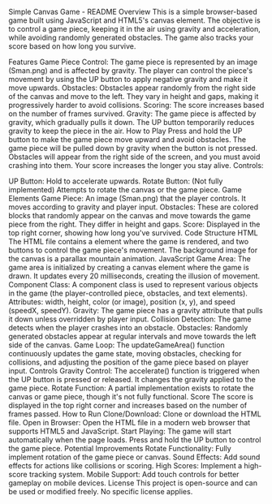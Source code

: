 Simple Canvas Game - README
Overview
This is a simple browser-based game built using JavaScript and HTML5's canvas element. The objective is to control a game piece, keeping it in the air using gravity and acceleration, while avoiding randomly generated obstacles. The game also tracks your score based on how long you survive.

Features
Game Piece Control: The game piece is represented by an image (Sman.png) and is affected by gravity. The player can control the piece's movement by using the UP button to apply negative gravity and make it move upwards.
Obstacles: Obstacles appear randomly from the right side of the canvas and move to the left. They vary in height and gaps, making it progressively harder to avoid collisions.
Scoring: The score increases based on the number of frames survived.
Gravity: The game piece is affected by gravity, which gradually pulls it down. The UP button temporarily reduces gravity to keep the piece in the air.
How to Play
Press and hold the UP button to make the game piece move upward and avoid obstacles.
The game piece will be pulled down by gravity when the button is not pressed.
Obstacles will appear from the right side of the screen, and you must avoid crashing into them.
Your score increases the longer you stay alive.
Controls:

UP Button: Hold to accelerate upwards.
Rotate Button: (Not fully implemented) Attempts to rotate the canvas or the game piece.
Game Elements
Game Piece: An image (Sman.png) that the player controls. It moves according to gravity and player input.
Obstacles: These are colored blocks that randomly appear on the canvas and move towards the game piece from the right. They differ in height and gaps.
Score: Displayed in the top right corner, showing how long you've survived.
Code Structure
HTML
The HTML file contains a <canvas> element where the game is rendered, and two buttons to control the game piece's movement.
The background image for the canvas is a parallax mountain animation.
JavaScript
Game Area: The game area is initialized by creating a canvas element where the game is drawn. It updates every 20 milliseconds, creating the illusion of movement.
Component Class: A component class is used to represent various objects in the game (the player-controlled piece, obstacles, and text elements).
Attributes: width, height, color (or image), position (x, y), and speed (speedX, speedY).
Gravity: The game piece has a gravity attribute that pulls it down unless overridden by player input.
Collision Detection: The game detects when the player crashes into an obstacle.
Obstacles: Randomly generated obstacles appear at regular intervals and move towards the left side of the canvas.
Game Loop: The updateGameArea() function continuously updates the game state, moving obstacles, checking for collisions, and adjusting the position of the game piece based on player input.
Controls
Gravity Control: The accelerate() function is triggered when the UP button is pressed or released. It changes the gravity applied to the game piece.
Rotate Function: A partial implementation exists to rotate the canvas or game piece, though it's not fully functional.
Score
The score is displayed in the top right corner and increases based on the number of frames passed.
How to Run
Clone/Download: Clone or download the HTML file.
Open in Browser: Open the HTML file in a modern web browser that supports HTML5 and JavaScript.
Start Playing: The game will start automatically when the page loads. Press and hold the UP button to control the game piece.
Potential Improvements
Rotate Functionality: Fully implement rotation of the game piece or canvas.
Sound Effects: Add sound effects for actions like collisions or scoring.
High Scores: Implement a high-score tracking system.
Mobile Support: Add touch controls for better gameplay on mobile devices.
License
This project is open-source and can be used or modified freely. No specific license applies.
